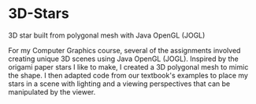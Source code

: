 # 3D-Stars
3D star built from polygonal mesh with Java OpenGL (JOGL)

For my Computer Graphics course, several of the assignments involved creating unique 3D scenes using Java OpenGL (JOGL). Inspired by the origami paper stars I like to make, I created a 3D polygonal mesh to mimic the shape. I then adapted code from our textbook's examples to place my stars in a scene with lighting and a viewing perspectives that can be manipulated by the viewer.

